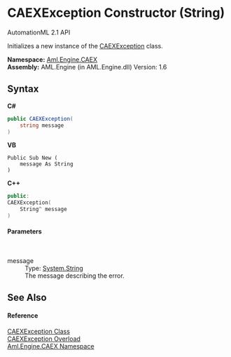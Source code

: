 # CAEXException Constructor (String)
AutomationML 2.1 API 

Initializes a new instance of the <a href="T_Aml_Engine_CAEX_CAEXException">CAEXException</a> class.

**Namespace:**&nbsp;<a href="N_Aml_Engine_CAEX">Aml.Engine.CAEX</a><br />**Assembly:**&nbsp;AML.Engine (in AML.Engine.dll) Version: 1.6

## Syntax

**C#**<br />
``` C#
public CAEXException(
	string message
)
```

**VB**<br />
``` VB
Public Sub New ( 
	message As String
)
```

**C++**<br />
``` C++
public:
CAEXException(
	String^ message
)
```


#### Parameters
&nbsp;<dl><dt>message</dt><dd>Type: <a href="https://docs.microsoft.com/dotnet/api/system.string" target="_parent" rel="noopener noreferrer">System.String</a><br />The message describing the error.</dd></dl>

## See Also


#### Reference
<a href="T_Aml_Engine_CAEX_CAEXException">CAEXException Class</a><br /><a href="Overload_Aml_Engine_CAEX_CAEXException__ctor">CAEXException Overload</a><br /><a href="N_Aml_Engine_CAEX">Aml.Engine.CAEX Namespace</a><br />
